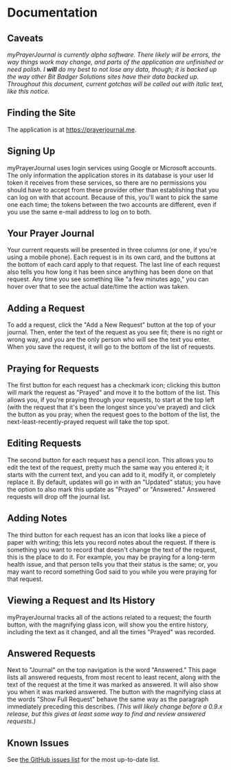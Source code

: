 # Documentation

## Caveats

_myPrayerJournal is currently alpha software. There likely will be errors, the way things work may change, and parts of the application are unfinished or need polish. I **will** do my best to not lose any data, though; it is backed up the way other Bit Badger Solutions sites have their data backed up. Throughout this document, current gotchas will be called out with italic text, like this notice._

## Finding the Site

The application is at <https://prayerjournal.me>.

## Signing Up

myPrayerJournal uses login services using Google or Microsoft accounts. The only information the application stores in its database is your user Id token it receives from these services, so there are no permissions you should have to accept from these provider other than establishing that you can log on with that account. Because of this, you'll want to pick the same one each time; the tokens between the two accounts are different, even if you use the same e-mail address to log on to both.

## Your Prayer Journal

Your current requests will be presented in three columns (or one, if you're using a mobile phone). Each request is in its own card, and the buttons at the bottom of each card apply to that request. The last line of each request also tells you how long it has been since anything has been done on that request. Any time you see something like "a few minutes ago," you can hover over that to see the actual date/time the action was taken.

## Adding a Request

To add a request, click the "Add a New Request" button at the top of your journal. Then, enter the text of the request as you see fit; there is no right or wrong way, and you are the only person who will see the text you enter. When you save the request, it will go to the bottom of the list of requests.

## Praying for Requests

The first button for each request has a checkmark icon; clicking this button will mark the request as "Prayed" and move it to the bottom of the list. This allows you, if you're praying through your requests, to start at the top left (with the request that it's been the longest since you've prayed) and click the button as you pray; when the request goes to the bottom of the list, the next-least-recently-prayed request will take the top spot.

## Editing Requests

The second button for each request has a pencil icon. This allows you to edit the text of the request, pretty much the same way you entered it; it starts with the current text, and you can add to it, modify it, or completely replace it. By default, updates will go in with an "Updated" status; you have the option to also mark this update as "Prayed" or "Answered." Answered requests will drop off the journal list.

## Adding Notes

The third button for each request has an icon that looks like a piece of paper with writing; this lets you record notes about the request. If there is something you want to record that doesn't change the text of the request, this is the place to do it. For example, you may be praying for a long-term health issue, and that person tells you that their status is the same; or, you may want to record something God said to you while you were praying for that request.

## Viewing a Request and Its History

myPrayerJournal tracks all of the actions related to a request; the fourth button, with the magnifying glass icon, will show you the entire history, including the text as it changed, and all the times "Prayed" was recorded.

## Answered Requests

Next to "Journal" on the top navigation is the word "Answered." This page lists all answered requests, from most recent to least recent, along with the text of the request at the time it was marked as answered. It will also show you when it was marked answered. The button with the magnifying class at the words "Show Full Request" behave the same way as the paragraph immediately preceding this describes. _(This will likely change before a 0.9.x release, but this gives at least some way to find and review answered requests.)_

## Known Issues

See [the GitHub issues list](https://github.com/danieljsummers/myPrayerJournal/issues) for the most up-to-date list.

